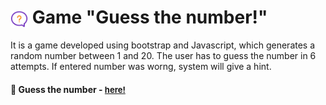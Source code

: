 # <span><img src="./pictures/help.png" alt=game style="height: 1em; vertical-align: middle;"></span> Game "Guess the number!"

It is a game developed using bootstrap and Javascript, which generates a random number between 1 and 20. The user has to guess the number in 6 attempts. If entered number was worng, system will give a hint.

<h4>🔹 Guess the number - <a href="https://simonakom.github.io/guessing-number-game/index.html" style="font-size:small;">here!</a><h4>

